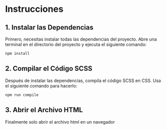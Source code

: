 # Instrucciones

## 1. Instalar las Dependencias

Primero, necesitas instalar todas las dependencias del proyecto. Abre una terminal en el directorio del proyecto y ejecuta el siguiente comando:

    npm install

## 2. Compilar el Código SCSS

Después de instalar las dependencias, compila el código SCSS en CSS. Usa el siguiente comando para hacerlo:

    npm run compile

## 3. Abrir el Archivo HTML

Finalmente solo abrir el archivo html en un navegador
